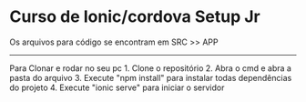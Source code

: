 # Curso de Ionic/cordova Setup Jr
Os arquivos para código se encontram em SRC >> APP

_____________________________________________________
Para Clonar e rodar no seu pc
    1. Clone o repositório
    2. Abra o cmd e abra a pasta do arquivo
    3. Execute "npm install" para instalar todas dependências do projeto
    4. Execute "ionic serve" para iniciar o servidor

